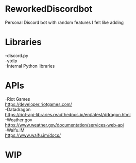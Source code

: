 # ReworkedDiscordbot
Personal Discord bot with random features I felt like adding
# Libraries
-discord.py <br>
-ytdlp <br>
-Internal Python libraries <br>
# APIs
-Riot Games <br>
https://developer.riotgames.com/ <br>
-Datadragon <br>
https://riot-api-libraries.readthedocs.io/en/latest/ddragon.html <br>
-Weather.gov <br>
https://www.weather.gov/documentation/services-web-api <br>
-Waifu.IM <br>
https://www.waifu.im/docs/ <br>
# WIP
